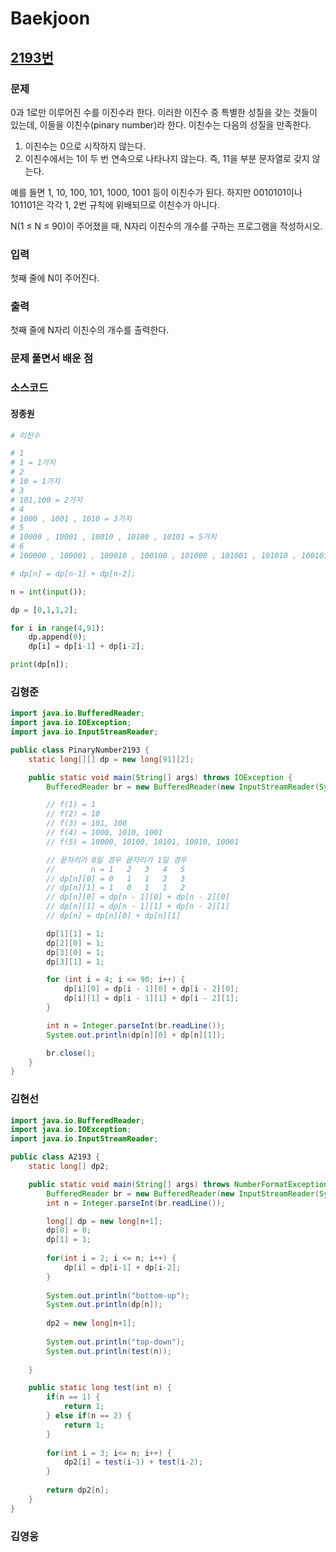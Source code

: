 # Baekjoon

## [2193번](https://www.acmicpc.net/problem/2193) 

### 문제

0과 1로만 이루어진 수를 이진수라 한다. 이러한 이진수 중 특별한 성질을 갖는 것들이 있는데, 이들을 이친수(pinary number)라 한다. 이친수는 다음의 성질을 만족한다.

1. 이친수는 0으로 시작하지 않는다.
2. 이친수에서는 1이 두 번 연속으로 나타나지 않는다. 즉, 11을 부분 문자열로 갖지 않는다.

예를 들면 1, 10, 100, 101, 1000, 1001 등이 이친수가 된다. 하지만 0010101이나 101101은 각각 1, 2번 규칙에 위배되므로 이친수가 아니다.

N(1 ≤ N ≤ 90)이 주어졌을 때, N자리 이친수의 개수를 구하는 프로그램을 작성하시오.

### 입력

첫째 줄에 N이 주어진다.

### 출력

첫째 줄에 N자리 이친수의 개수를 출력한다.

### 문제 풀면서 배운 점



### 소스코드

#### 정종원
```python
# 이천수

# 1 
# 1 = 1가지
# 2 
# 10 = 1가지
# 3 
# 101,100 = 2가지
# 4
# 1000 , 1001 , 1010 = 3가지
# 5
# 10000 , 10001 , 10010 , 10100 , 10101 = 5가지
# 6
# 100000 , 100001 , 100010 , 100100 , 101000 , 101001 , 101010 , 100101 

# dp[n] = dp[n-1] + dp[n-2];

n = int(input());

dp = [0,1,1,2];

for i in range(4,91):
    dp.append(0);
    dp[i] = dp[i-1] + dp[i-2];

print(dp[n]);
```
### 김형준
``` java
import java.io.BufferedReader;
import java.io.IOException;
import java.io.InputStreamReader;

public class PinaryNumber2193 {
    static long[][] dp = new long[91][2];

    public static void main(String[] args) throws IOException {
        BufferedReader br = new BufferedReader(new InputStreamReader(System.in));

        // f(1) = 1
        // f(2) = 10
        // f(3) = 101, 100
        // f(4) = 1000, 1010, 1001
        // f(5) = 10000, 10100, 10101, 10010, 10001

        // 끝자리가 0일 경우 끝자리가 1일 경우
        //        n = 1   2   3   4   5
        // dp[n][0] = 0   1   1   2   3
        // dp[n][1] = 1   0   1   1   2
        // dp[n][0] = dp[n - 1][0] + dp[n - 2][0]
        // dp[n][1] = dp[n - 1][1] + dp[n - 2][1]
        // dp[n] = dp[n][0] + dp[n][1]

        dp[1][1] = 1;
        dp[2][0] = 1;
        dp[3][0] = 1;
        dp[3][1] = 1;

        for (int i = 4; i <= 90; i++) {
            dp[i][0] = dp[i - 1][0] + dp[i - 2][0];
            dp[i][1] = dp[i - 1][1] + dp[i - 2][1];
        }

        int n = Integer.parseInt(br.readLine());
        System.out.println(dp[n][0] + dp[n][1]);

        br.close();
    }
}
```
### 김현선
``` java
import java.io.BufferedReader;
import java.io.IOException;
import java.io.InputStreamReader;

public class A2193 {
	static long[] dp2;

	public static void main(String[] args) throws NumberFormatException, IOException {
		BufferedReader br = new BufferedReader(new InputStreamReader(System.in));
		int n = Integer.parseInt(br.readLine());

		long[] dp = new long[n+1];
		dp[0] = 0;
		dp[1] = 1;
		
		for(int i = 2; i <= n; i++) {
			dp[i] = dp[i-1] + dp[i-2];
		}
		
		System.out.println("bottom-up");
		System.out.println(dp[n]);
		
		dp2 = new long[n+1];
		
		System.out.println("top-down");
		System.out.println(test(n));
		
	}

	public static long test(int n) {
		if(n == 1) {
			return 1;
		} else if(n == 2) {
			return 1;
		}
		
		for(int i = 3; i<= n; i++) {
			dp2[i] = test(i-1) + test(i-2);
		}
		
		return dp2[n];
	}
}
```
### 김영웅
``` java
```